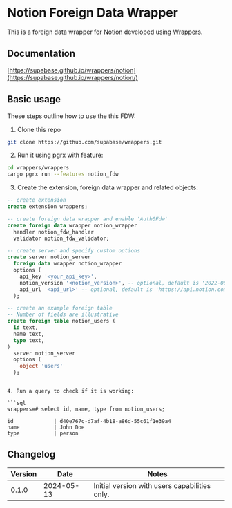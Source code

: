 # Notion Foreign Data Wrapper

This is a foreign data wrapper for [Notion](https://notion.so/) developed using [Wrappers](https://github.com/supabase/wrappers).

## Documentation

[https://supabase.github.io/wrappers/notion](https://supabase.github.io/wrappers/notion/)

## Basic usage

These steps outline how to use the this FDW:

1. Clone this repo

```bash
git clone https://github.com/supabase/wrappers.git
```

2. Run it using pgrx with feature:

```bash
cd wrappers/wrappers
cargo pgrx run --features notion_fdw
```

3. Create the extension, foreign data wrapper and related objects:

```sql
-- create extension
create extension wrappers;
```

```sql
-- create foreign data wrapper and enable 'Auth0Fdw'
create foreign data wrapper notion_wrapper
  handler notion_fdw_handler
  validator notion_fdw_validator;
```

```sql
-- create server and specify custom options
create server notion_server
  foreign data wrapper notion_wrapper
  options (
    api_key '<your_api_key>',
    notion_version '<notion_version>', -- optional, default is '2022-06-28'
    api_url '<api_url>' -- optional, default is 'https://api.notion.com/v1/'
  );
```

```sql
-- create an example foreign table
-- Number of fields are illustrative
create foreign table notion_users (
  id text,
  name text,
  type text,
)
  server notion_server
  options (
    object 'users'
  );
```

````

4. Run a query to check if it is working:

```sql
wrappers=# select id, name, type from notion_users;

id             | d40e767c-d7af-4b18-a86d-55c61f1e39a4
name           | John Doe
type           | person
````

## Changelog

| Version | Date       | Notes                                         |
| ------- | ---------- | --------------------------------------------- |
| 0.1.0   | 2024-05-13 | Initial version with users capabilities only. |
